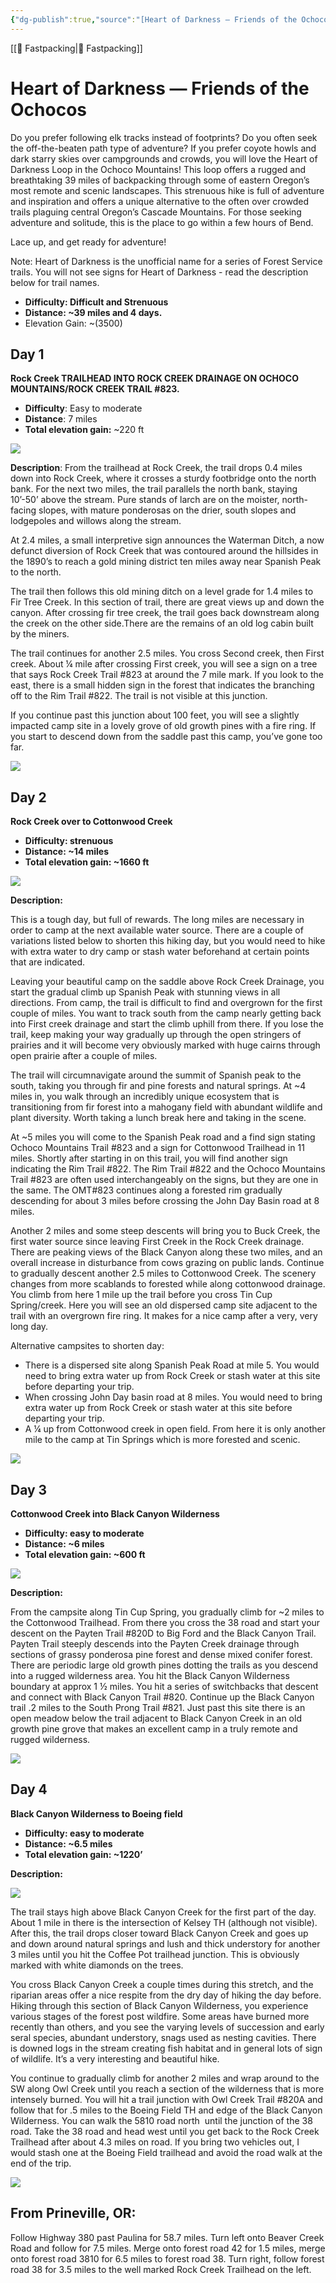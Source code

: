 ```yaml
---
{"dg-publish":true,"source":"[Heart of Darkness — Friends of the Ochocos](https://web.archive.org/web/20190811203916/http://www.friendsoftheochocos.org/heart-of-darkness)","clipped":"2022-05-26","map":"Fastpacking","context":"Personal","type":"Resource","topic":["Fastpacking"],"dateCreated":"2022-05-26","status":"Evergreen","permalink":"/96-articles/heart-of-darkness-friends-of-the-ochocos/","dgPassFrontmatter":true}
---
```



[[📘 Fastpacking\|📘 Fastpacking]]

# Heart of Darkness — Friends of the Ochocos

Do you prefer following elk tracks instead of footprints? Do you often
seek the off-the-beaten path type of adventure? If you prefer coyote
howls and dark starry skies over campgrounds and crowds, you will love
the Heart of Darkness Loop in the Ochoco Mountains! This loop offers a
rugged and breathtaking 39 miles of backpacking through some of eastern
Oregon’s most remote and scenic landscapes. This strenuous hike is full
of adventure and inspiration and offers a unique alternative to the
often over crowded trails plaguing central Oregon’s Cascade Mountains.
For those seeking adventure and solitude, this is the place to go within
a few hours of Bend.

Lace up, and get ready for adventure!

Note: Heart of Darkness is the unofficial name for a series of Forest
Service trails. You will not see signs for Heart of Darkness - read the
description below for trail names.

- **Difficulty: Difficult and Strenuous**
- **Distance: ~39 miles and 4 days.**
- Elevation Gain: ~(3500)

## Day 1

**Rock Creek TRAILHEAD INTO ROCK CREEK DRAINAGE ON OCHOCO MOUNTAINS/ROCK CREEK TRAIL #823.**

- **Difficulty**: Easy to moderate                                    
- **Distance**: 7 miles
- **Total elevation gain:** ~220 ft

<img
src="https://web.archive.org/web/20190811203916/https://images.squarespace-cdn.com/content/v1/563d12f3e4b0a2c7d9edb90a/1503444422068-LYA1MCJJSL5CG25VQ7KY/ke17ZwdGBToddI8pDm48kDHPSfPanjkWqhH6pl6g5ph7gQa3H78H3Y0txjaiv_0fDoOvxcdMmMKkDsyUqMSsMWxHk725yiiHCCLfrh8O1z4YTzHvnKhyp6Da-NYroOW3ZGjoBKy3azqku80C789l0mwONMR1ELp49Lyc52iWr5dNb1QJw9casjKdtTg1_-y4jz4ptJBmI9gQmbjSQnNGng/IMG_20170715_135123.jpg" />

**Description**: From the trailhead at Rock Creek, the trail drops 0.4
miles down into Rock Creek, where it crosses a sturdy footbridge onto
the north bank. For the next two miles, the trail parallels the north
bank, staying 10’-50’ above the stream. Pure stands of larch are on the
moister, north-facing slopes, with mature ponderosas on the drier, south
slopes and lodgepoles and willows along the stream.

At 2.4 miles, a small interpretive sign announces the Waterman Ditch, a
now defunct diversion of Rock Creek that was contoured around the
hillsides in the 1890’s to reach a gold mining district ten miles away
near Spanish Peak to the north.

The trail then follows this old mining ditch on a level grade for 1.4
miles to Fir Tree Creek. In this section of trail, there are great views
up and down the canyon. After crossing fir tree creek, the trail goes
back downstream along the creek on the other side.There are the remains
of an old log cabin built by the miners.

The trail continues for another 2.5 miles. You cross Second creek, then
First creek. About ¼ mile after crossing First creek, you will see a
sign on a tree that says Rock Creek Trail \#823 at around the 7 mile
mark. If you look to the east, there is a small hidden sign in the
forest that indicates the branching off to the Rim Trail \#822. The
trail is not visible at this junction.  

If you continue past this junction about 100 feet, you will see a
slightly impacted camp site in a lovely grove of old growth pines with a
fire ring. If you start to descend down from the saddle past this camp,
you’ve gone too far.

<img
src="https://web.archive.org/web/20190811203916/https://images.squarespace-cdn.com/content/v1/563d12f3e4b0a2c7d9edb90a/1503444553348-P935KJH8T86RG7WH68IF/ke17ZwdGBToddI8pDm48kDHPSfPanjkWqhH6pl6g5ph7gQa3H78H3Y0txjaiv_0fDoOvxcdMmMKkDsyUqMSsMWxHk725yiiHCCLfrh8O1z4YTzHvnKhyp6Da-NYroOW3ZGjoBKy3azqku80C789l0mwONMR1ELp49Lyc52iWr5dNb1QJw9casjKdtTg1_-y4jz4ptJBmI9gQmbjSQnNGng/IMG_5274.jpg" />

## Day 2

**Rock Creek over to Cottonwood Creek**

- **Difficulty: strenuous**
- **Distance: ~14 miles**
- **Total elevation gain: ~1660 ft**

<img
src="https://web.archive.org/web/20190811203916/https://images.squarespace-cdn.com/content/v1/563d12f3e4b0a2c7d9edb90a/1503445006857-9QBHNIC9JKGUDMBH3WSU/ke17ZwdGBToddI8pDm48kDHPSfPanjkWqhH6pl6g5ph7gQa3H78H3Y0txjaiv_0fDoOvxcdMmMKkDsyUqMSsMWxHk725yiiHCCLfrh8O1z4YTzHvnKhyp6Da-NYroOW3ZGjoBKy3azqku80C789l0mwONMR1ELp49Lyc52iWr5dNb1QJw9casjKdtTg1_-y4jz4ptJBmI9gQmbjSQnNGng/P1030583.jpg" />

**Description:**

This is a tough day, but full of rewards. The long miles are necessary
in order to camp at the next available water source. There are a couple
of variations listed below to shorten this hiking day, but you would
need to hike with extra water to dry camp or stash water beforehand at
certain points that are indicated.

Leaving your beautiful camp on the saddle above Rock Creek Drainage, you
start the gradual climb up Spanish Peak with stunning views in all
directions. From camp, the trail is difficult to find and overgrown for
the first couple of miles. You want to track south from the camp nearly
getting back into First creek drainage and start the climb uphill from
there. If you lose the trail, keep making your way gradually up through
the open stringers of prairies and it will become very obviously marked
with huge cairns through open prairie after a couple of miles.

The trail will circumnavigate around the summit of Spanish peak to the
south, taking you through fir and pine forests and natural springs. At
~4 miles in, you walk through an incredibly unique ecosystem that is
transitioning from fir forest into a mahogany field with abundant
wildlife and plant diversity. Worth taking a lunch break here and taking
in the scene.  

At ~5 miles you will come to the Spanish Peak road and a find sign
stating Ochoco Mountains Trail \#823 and a sign for Cottonwood Trailhead
in 11 miles. Shortly after starting in on this trail, you will find
another sign indicating the Rim Trail \#822. The Rim Trail \#822 and the
Ochoco Mountains Trail \#823 are often used interchangeably on the
signs, but they are one in the same. The OMT#823 continues along a
forested rim gradually descending for about 3 miles before crossing the
John Day Basin road at 8 miles.

Another 2 miles and some steep descents will bring you to Buck Creek,
the first water source since leaving First Creek in the Rock Creek
drainage. There are peaking views of the Black Canyon along these two
miles, and an overall increase in disturbance from cows grazing on
public lands. Continue to gradually descent another 2.5 miles to
Cottonwood Creek. The scenery changes from more scablands to forested
while along cottonwood drainage. You climb from here 1 mile up the trail
before you cross Tin Cup Spring/creek. Here you will see an old
dispersed camp site adjacent to the trail with an overgrown fire ring.
It makes for a nice camp after a very, very long day.

Alternative campsites to shorten day:

-   There is a dispersed site along Spanish Peak Road at mile 5. You
    would need to bring extra water up from Rock Creek or stash water at
    this site before departing your trip.
-   When crossing John Day basin road at 8 miles. You would need to
    bring extra water up from Rock Creek or stash water at this site
    before departing your trip.
-   A ¼ up from Cottonwood creek in open field. From here it is only
    another mile to the camp at Tin Springs which is more forested and
    scenic.  

<img
src="https://web.archive.org/web/20190811203916/https://images.squarespace-cdn.com/content/v1/563d12f3e4b0a2c7d9edb90a/1503445175097-85DI4OTXQKGFI0VKQ5JG/ke17ZwdGBToddI8pDm48kDHPSfPanjkWqhH6pl6g5ph7gQa3H78H3Y0txjaiv_0fDoOvxcdMmMKkDsyUqMSsMWxHk725yiiHCCLfrh8O1z4YTzHvnKhyp6Da-NYroOW3ZGjoBKy3azqku80C789l0mwONMR1ELp49Lyc52iWr5dNb1QJw9casjKdtTg1_-y4jz4ptJBmI9gQmbjSQnNGng/P1030607+%281%29.jpg" />

## Day 3

**Cottonwood Creek into Black Canyon Wilderness**

- **Difficulty: easy to moderate**
- **Distance: ~6 miles**
- **Total elevation gain: ~600 ft**

<img
src="https://web.archive.org/web/20190811203916/https://images.squarespace-cdn.com/content/v1/563d12f3e4b0a2c7d9edb90a/1503445477288-OSLVTJWAFRFV0YAZVGAC/ke17ZwdGBToddI8pDm48kDHPSfPanjkWqhH6pl6g5ph7gQa3H78H3Y0txjaiv_0fDoOvxcdMmMKkDsyUqMSsMWxHk725yiiHCCLfrh8O1z4YTzHvnKhyp6Da-NYroOW3ZGjoBKy3azqku80C789l0mwONMR1ELp49Lyc52iWr5dNb1QJw9casjKdtTg1_-y4jz4ptJBmI9gQmbjSQnNGng/P1030633.jpg" />

**Description:**

From the campsite along Tin Cup Spring, you gradually climb for ~2 miles
to the Cottonwood Trailhead. From there you cross the 38 road and start
your descent on the Payten Trail \#820D to Big Ford and the Black Canyon
Trail. Payten Trail steeply descends into the Payten Creek drainage
through sections of grassy ponderosa pine forest and dense mixed conifer
forest. There are periodic large old growth pines dotting the trails as
you descend into a rugged wilderness area. You hit the Black Canyon
Wilderness boundary at approx 1 ½ miles. You hit a series of switchbacks
that descent and connect with Black Canyon Trail #820. Continue up the
Black Canyon trail .2 miles to the South Prong Trail #821. Just past
this site there is an open meadow below the trail adjacent to Black
Canyon Creek in an old growth pine grove that makes an excellent camp in
a truly remote and rugged wilderness.

<img
src="https://web.archive.org/web/20190811203916/https://images.squarespace-cdn.com/content/v1/563d12f3e4b0a2c7d9edb90a/1503445629255-NH6RYWPFTO7H71DA8ZDT/ke17ZwdGBToddI8pDm48kDuOlD473859Xi5WhtTMpIYUqsxRUqqbr1mOJYKfIPR7LoDQ9mXPOjoJoqy81S2I8N_N4V1vUb5AoIIIbLZhVYy7Mythp_T-mtop-vrsUOmeInPi9iDjx9w8K4ZfjXt2dpFg-fgsgAc18WlbxQoH6sc1fwcAR4w3_jUd2-0AOen_W07ycm2Trb21kYhaLJjddA/P1030635.jpg" />

## Day 4

**Black Canyon Wilderness to Boeing field**

- **Difficulty: easy to moderate**
- **Distance: ~6.5 miles**
- **Total elevation gain: ~1220’**

**Description:**

<img
src="https://web.archive.org/web/20190811203916/https://images.squarespace-cdn.com/content/v1/563d12f3e4b0a2c7d9edb90a/1503445998798-ZDDKGTNX6RFEXPSEG5W1/ke17ZwdGBToddI8pDm48kDHPSfPanjkWqhH6pl6g5ph7gQa3H78H3Y0txjaiv_0fDoOvxcdMmMKkDsyUqMSsMWxHk725yiiHCCLfrh8O1z4YTzHvnKhyp6Da-NYroOW3ZGjoBKy3azqku80C789l0mwONMR1ELp49Lyc52iWr5dNb1QJw9casjKdtTg1_-y4jz4ptJBmI9gQmbjSQnNGng/P1030603.jpg" />

The trail stays high above Black Canyon Creek for the first part of the
day. About 1 mile in there is the intersection of Kelsey TH (although
not visible). After this, the trail drops closer toward Black Canyon
Creek and goes up and down around natural springs and lush and thick
understory for another 3 miles until you hit the Coffee Pot trailhead
junction. This is obviously marked with white diamonds on the trees.

You cross Black Canyon Creek a couple times during this stretch, and the
riparian areas offer a nice respite from the dry day of hiking the day
before. Hiking through this section of Black Canyon Wilderness, you
experience various stages of the forest post wildfire. Some areas have
burned more recently than others, and you see the varying levels of
succession and early seral species, abundant understory, snags used as
nesting cavities. There is downed logs in the stream creating fish
habitat and in general lots of sign of wildlife. It’s a very interesting
and beautiful hike.

You continue to gradually climb for another 2 miles and wrap around to
the SW along Owl Creek until you reach a section of the wilderness that
is more intensely burned. You will hit a trail junction with Owl Creek
Trail \#820A and follow that for .5 miles to the Boeing Field TH and
edge of the Black Canyon Wilderness. You can walk the 5810 road north
 until the junction of the 38 road. Take the 38 road and head west until
you get back to the Rock Creek Trailhead after about 4.3 miles on road.
If you bring two vehicles out, I would stash one at the Boeing Field
trailhead and avoid the road walk at the end of the trip.

<img
src="https://web.archive.org/web/20190811203916/https://images.squarespace-cdn.com/content/v1/563d12f3e4b0a2c7d9edb90a/1503446038301-X07HUXB8OIVVS362TNKU/ke17ZwdGBToddI8pDm48kDHPSfPanjkWqhH6pl6g5ph7gQa3H78H3Y0txjaiv_0fDoOvxcdMmMKkDsyUqMSsMWxHk725yiiHCCLfrh8O1z4YTzHvnKhyp6Da-NYroOW3ZGjoBKy3azqku80C789l0mwONMR1ELp49Lyc52iWr5dNb1QJw9casjKdtTg1_-y4jz4ptJBmI9gQmbjSQnNGng/P1030655.jpg" />

## **From Prineville, OR:**

Follow Highway 380 past Paulina for 58.7 miles. Turn left onto Beaver
Creek Road and follow for 7.5 miles. Merge onto forest road 42 for 1.5
miles, merge onto forest road 3810 for 6.5 miles to forest road 38. Turn
right, follow forest road 38 for 3.5 miles to the well marked Rock Creek
Trailhead on the left.
